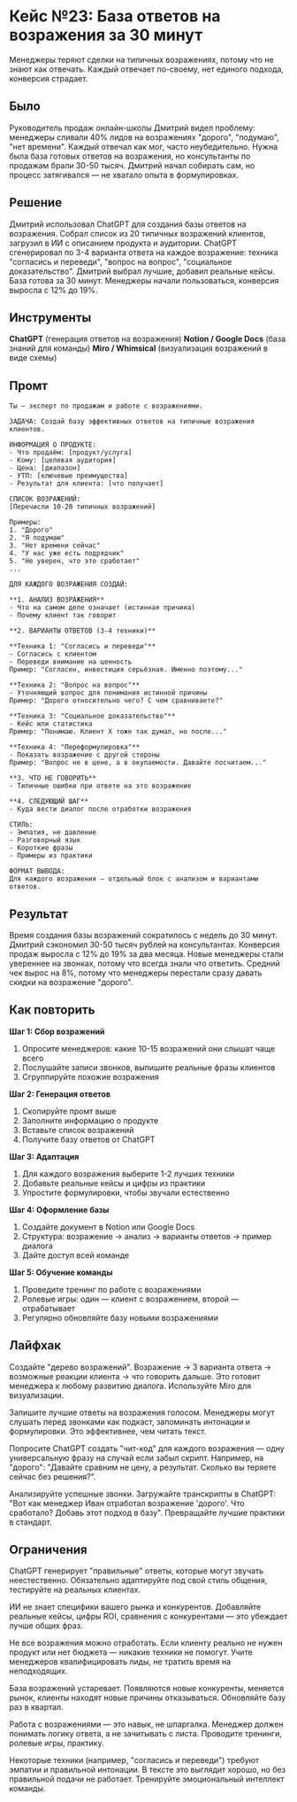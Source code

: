 # Кейс №23: База ответов на возражения за 30 минут

Менеджеры теряют сделки на типичных возражениях, потому что не знают как отвечать. Каждый отвечает по-своему, нет единого подхода, конверсия страдает.

## Было

Руководитель продаж онлайн-школы Дмитрий видел проблему: менеджеры сливали 40% лидов на возражениях "дорого", "подумаю", "нет времени". Каждый отвечал как мог, часто неубедительно. Нужна была база готовых ответов на возражения, но консультанты по продажам брали 30-50 тысяч. Дмитрий начал собирать сам, но процесс затягивался — не хватало опыта в формулировках.

## Решение

Дмитрий использовал ChatGPT для создания базы ответов на возражения. Собрал список из 20 типичных возражений клиентов, загрузил в ИИ с описанием продукта и аудитории. ChatGPT сгенерировал по 3-4 варианта ответа на каждое возражение: техника "согласись и переведи", "вопрос на вопрос", "социальное доказательство". Дмитрий выбрал лучшие, добавил реальные кейсы. База готова за 30 минут. Менеджеры начали пользоваться, конверсия выросла с 12% до 19%.

## Инструменты

**ChatGPT** (генерация ответов на возражения)
**Notion / Google Docs** (база знаний для команды)
**Miro / Whimsical** (визуализация возражений в виде схемы)

## Промт

```
Ты — эксперт по продажам и работе с возражениями.

ЗАДАЧА: Создай базу эффективных ответов на типичные возражения клиентов.

ИНФОРМАЦИЯ О ПРОДУКТЕ:
- Что продаём: [продукт/услуга]
- Кому: [целевая аудитория]
- Цена: [диапазон]
- УТП: [ключевые преимущества]
- Результат для клиента: [что получает]

СПИСОК ВОЗРАЖЕНИЙ:
[Перечисли 10-20 типичных возражений]

Примеры:
1. "Дорого"
2. "Я подумаю"
3. "Нет времени сейчас"
4. "У нас уже есть подрядчик"
5. "Не уверен, что это сработает"
...

ДЛЯ КАЖДОГО ВОЗРАЖЕНИЯ СОЗДАЙ:

**1. АНАЛИЗ ВОЗРАЖЕНИЯ**
- Что на самом деле означает (истинная причина)
- Почему клиент так говорит

**2. ВАРИАНТЫ ОТВЕТОВ (3-4 техники)**

**Техника 1: "Согласись и переведи"**
- Согласись с клиентом
- Переведи внимание на ценность
Пример: "Согласен, инвестиция серьёзная. Именно поэтому..."

**Техника 2: "Вопрос на вопрос"**
- Уточняющий вопрос для понимания истинной причины
Пример: "Дорого относительно чего? С чем сравниваете?"

**Техника 3: "Социальное доказательство"**
- Кейс или статистика
Пример: "Понимаю. Клиент Х тоже так думал, но после..."

**Техника 4: "Переформулировка"**
- Показать возражение с другой стороны
Пример: "Вопрос не в цене, а в окупаемости. Давайте посчитаем..."

**3. ЧТО НЕ ГОВОРИТЬ**
- Типичные ошибки при ответе на это возражение

**4. СЛЕДУЮЩИЙ ШАГ**
- Куда вести диалог после отработки возражения

СТИЛЬ:
- Эмпатия, не давление
- Разговорный язык
- Короткие фразы
- Примеры из практики

ФОРМАТ ВЫВОДА:
Для каждого возражения — отдельный блок с анализом и вариантами ответов.
```

## Результат

Время создания базы возражений сократилось с недель до 30 минут. Дмитрий сэкономил 30-50 тысяч рублей на консультантах. Конверсия продаж выросла с 12% до 19% за два месяца. Новые менеджеры стали увереннее на звонках, потому что всегда знали что ответить. Средний чек вырос на 8%, потому что менеджеры перестали сразу давать скидки на возражение "дорого".

## Как повторить

**Шаг 1: Сбор возражений**
1. Опросите менеджеров: какие 10-15 возражений они слышат чаще всего
2. Послушайте записи звонков, выпишите реальные фразы клиентов
3. Сгруппируйте похожие возражения

**Шаг 2: Генерация ответов**
1. Скопируйте промт выше
2. Заполните информацию о продукте
3. Вставьте список возражений
4. Получите базу ответов от ChatGPT

**Шаг 3: Адаптация**
1. Для каждого возражения выберите 1-2 лучших техники
2. Добавьте реальные кейсы и цифры из практики
3. Упростите формулировки, чтобы звучали естественно

**Шаг 4: Оформление базы**
1. Создайте документ в Notion или Google Docs
2. Структура: возражение → анализ → варианты ответов → пример диалога
3. Дайте доступ всей команде

**Шаг 5: Обучение команды**
1. Проведите тренинг по работе с возражениями
2. Ролевые игры: один — клиент с возражением, второй — отрабатывает
3. Регулярно обновляйте базу новыми возражениями

## Лайфхак

Создайте "дерево возражений". Возражение → 3 варианта ответа → возможные реакции клиента → что говорить дальше. Это готовит менеджера к любому развитию диалога. Используйте Miro для визуализации.

Запишите лучшие ответы на возражения голосом. Менеджеры могут слушать перед звонками как подкаст, запоминать интонации и формулировки. Это эффективнее, чем читать текст.

Попросите ChatGPT создать "чит-код" для каждого возражения — одну универсальную фразу на случай если забыл скрипт. Например, на "дорого": "Давайте сравним не цену, а результат. Сколько вы теряете сейчас без решения?".

Анализируйте успешные звонки. Загружайте транскрипты в ChatGPT: "Вот как менеджер Иван отработал возражение 'дорого'. Что сработало? Добавь этот подход в базу". Превращайте лучшие практики в стандарт.

## Ограничения

ChatGPT генерирует "правильные" ответы, которые могут звучать неестественно. Обязательно адаптируйте под свой стиль общения, тестируйте на реальных клиентах.

ИИ не знает специфики вашего рынка и конкурентов. Добавляйте реальные кейсы, цифры ROI, сравнения с конкурентами — это убеждает лучше общих фраз.

Не все возражения можно отработать. Если клиенту реально не нужен продукт или нет бюджета — никакие техники не помогут. Учите менеджеров квалифицировать лиды, не тратить время на неподходящих.

База возражений устаревает. Появляются новые конкуренты, меняется рынок, клиенты находят новые причины отказываться. Обновляйте базу раз в квартал.

Работа с возражениями — это навык, не шпаргалка. Менеджер должен понимать логику ответа, а не зачитывать с листа. Проводите тренинги, ролевые игры, практику.

Некоторые техники (например, "согласись и переведи") требуют эмпатии и правильной интонации. В тексте это выглядит хорошо, но без правильной подачи не работает. Тренируйте эмоциональный интеллект команды.
